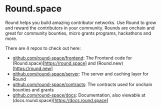 # Round.space

Round helps you build amazing contributor networks. Use Round to grow and reward the contributors in your community. Rounds are onchain and great for community bounties, micro grants programs, hackathons and more.

There are 4 repos to check out here:
- [github.com/round-space/frontend](Frontend): The Frontend code for (Round.space)[https://round.space] and (Round.new)[https://round.new]
- [github.com/round-space/server](Server): The server and caching layer for Round
- [github.com/round-space/contracts](Contracts): The contracts used for onchain bounties and grants
- [github.com/round-space/docs](Docs): Documentation, also viewable at (docs.round.space)[https://docs.round.space]
